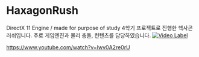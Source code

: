 # HaxagonRush
DirectX 11 Engine / made for purpose of study 
 4학기 프로젝트로 진행한 헥사곤 러쉬입니다. 
주로 게임엔진과 물리 충돌, 컨텐츠를 담당하였습니다.
[![Video Label](http://img.youtube.com/vi/Iwv0A2re0rU/0.jpg)](https://youtu.be/Iwv0A2re0rU)

https://www.youtube.com/watch?v=Iwv0A2re0rU

